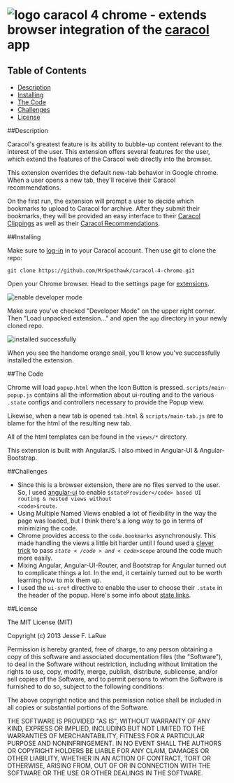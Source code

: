 ![logo](https://raw2.github.com/MrSpothawk/caracol-4-chrome/master/app/images/caracol3.png)&nbsp;caracol 4 chrome - extends browser integration of the [caracol](http://caracol.cloudapp.net/) app
=================================================================================

## Table of Contents

* [Description](#description)
* [Installing](#installing)
* [The Code](#the-code)
* [Challenges](#challenges)
* [License](#license)

##<a name="description"></a>Description

Caracol's greatest feature is its ability to bubble-up content relevant to the interest of the user. This extension offers several features for the user, which extend the features of the Caracol web directly into the browser. 

This extension overrides the default new-tab behavior in Google chrome. When a user opens a new tab, they'll receive their Caracol recommendations. 

On the first run, the extension will prompt a user to decide which bookmarks to upload to Caracol for archive.  After they submit their bookmarks, they will be provided an easy interface to their [Caracol Clippings](http://caracol.cloudapp.net/#/clippings) as well as their [Caracol Recommendations](http://caracol.cloudapp.net/#/recommendations). 

##<a name="installing"></a>Installing

Make sure to [log-in](http://caracol.cloudapp.net/#/login) in to your Caracol account. Then use git to clone the repo: 

    git clone https://github.com/MrSpothawk/caracol-4-chrome.git
    
Open your Chrome browser. Head to the settings page for [extensions](chrome://extensions/).

![enable developer mode](https://raw2.github.com/MrSpothawk/caracol-4-chrome/master/docs/developermode.png)

Make sure you've checked "Developer Mode" on the upper right corner. Then "Load unpacked extension..." and open the <code>app</code> directory in your newly cloned repo. 

![installed successfully](https://raw2.github.com/MrSpothawk/caracol-4-chrome/master/docs/installsuccess.png)

When you see the handome orange snail, you'll know you've successfully installed the extension.

##<a name="the-code"></a>The Code

Chrome will load <code>popup.html</code> when the Icon Button is pressed. <code>scripts/main-popup.js</code> contains all the information about ui-routing and to the various <code>.state</code> configs and controllers necessary to provide the Popup view.

Likewise, when a new tab is opened <code>tab.html</code> &  <code>scripts/main-tab.js</code> are to blame for the html of the resulting new tab. 

All of the html templates can be found in the <code>views/*</code> directory.

This extension is built with AngularJS. I also mixed in Angular-UI & Angular-Bootstrap. 

##<a name="challenges"></a>Challenges

* Since this is a browser extension, there are no files served to the user. So, I used [angular-ui](https://github.com/angular-ui/ui-router) to enable <code>$stateProvider</code> based UI routing & nested views without <code>$route</code>.
* Using Multiple Named Views enabled a lot of flexibility in the way the page was loaded, but I think there's a long way to go in terms of minimizing the code.
* Chrome provides access to the <code>code.bookmarks</code> asynchronously. This made handling the views a little bit harder until I found used a [clever trick](https://github.com/angular-ui/ui-router/wiki/Quick-Reference#note-about-using-state-within-a-template) to pass <code>$state</code> and <code>$scope</code> around the code much more easily. 
* Mixing Angular, Angular-UI-Router, and Bootstrap for Angular turned out to complicate things a lot. In the end, it certainly turned out to be worth learning how to mix them up. 
* I used the <code>ui-sref</code> directive to enable the user to choose their <code>.state</code> in the header of the popup. Here's some info about [state links](https://github.com/angular-ui/ui-router/wiki/Quick-Reference#ui-sref). 

##<a name="license"></a>License

The MIT License (MIT)

Copyright (c) 2013 Jesse F. LaRue

Permission is hereby granted, free of charge, to any person obtaining a copy of this software and associated documentation files (the "Software"), to deal in the Software without restriction, including without limitation the rights to use, copy, modify, merge, publish, distribute, sublicense, and/or sell copies of the Software, and to permit persons to whom the Software is furnished to do so, subject to the following conditions:

The above copyright notice and this permission notice shall be included in all copies or substantial portions of the Software.

THE SOFTWARE IS PROVIDED "AS IS", WITHOUT WARRANTY OF ANY KIND, EXPRESS OR IMPLIED, INCLUDING BUT NOT LIMITED TO THE WARRANTIES OF MERCHANTABILITY, FITNESS FOR A PARTICULAR PURPOSE AND NONINFRINGEMENT. IN NO EVENT SHALL THE AUTHORS OR COPYRIGHT HOLDERS BE LIABLE FOR ANY CLAIM, DAMAGES OR OTHER LIABILITY, WHETHER IN AN ACTION OF CONTRACT, TORT OR OTHERWISE, ARISING FROM, OUT OF OR IN CONNECTION WITH THE SOFTWARE OR THE USE OR OTHER DEALINGS IN THE SOFTWARE.